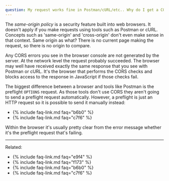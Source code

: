 ```yaml
---
question: My request works fine in Postman/cURL/etc.. Why do I get a CORS error in the browser?
---
```


The *same-origin policy* is a security feature built into web browsers. It doesn't apply if you make requests using
tools such as Postman or cURL. Concepts such as 'same-origin' and 'cross-origin' don't even make sense in that context.
Same origin as what? There is no current page making the request, so there is no origin to compare.

Any CORS errors you see in the browser console are not generated by the server. At the network level the request
probably succeeded. The browser may well have received exactly the same response that you see with Postman or cURL. It's
the browser that performs the CORS checks and blocks access to the response in JavaScript if those checks fail.

The biggest difference between a browser and tools like Postman is the preflight `OPTIONS` request. As those tools don't
use CORS they aren't going to send a preflight request automatically. However, a preflight is just an HTTP request so it
is possible to send it manually instead:

* {% include faq-link.md faq="b6b0" %}
* {% include faq-link.md faq="c7f6" %}

Within the browser it's usually pretty clear from the error message whether it's the preflight request that's failing.

---

Related:

* {% include faq-link.md faq="e9f4" %}
* {% include faq-link.md faq="f173" %}
* {% include faq-link.md faq="b6b0" %}
* {% include faq-link.md faq="c7f6" %}
